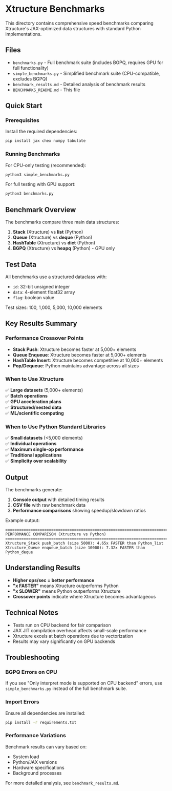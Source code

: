 # Xtructure Benchmarks

This directory contains comprehensive speed benchmarks comparing Xtructure's JAX-optimized data structures with standard Python implementations.

## Files

- `benchmarks.py` - Full benchmark suite (includes BGPQ, requires GPU for full functionality)
- `simple_benchmarks.py` - Simplified benchmark suite (CPU-compatible, excludes BGPQ)
- `benchmark_results.md` - Detailed analysis of benchmark results
- `BENCHMARKS_README.md` - This file

## Quick Start

### Prerequisites

Install the required dependencies:

```bash
pip install jax chex numpy tabulate
```

### Running Benchmarks

For CPU-only testing (recommended):
```bash
python3 simple_benchmarks.py
```

For full testing with GPU support:
```bash
python3 benchmarks.py
```

## Benchmark Overview

The benchmarks compare three main data structures:

1. **Stack** (Xtructure) vs **list** (Python)
2. **Queue** (Xtructure) vs **deque** (Python)  
3. **HashTable** (Xtructure) vs **dict** (Python)
4. **BGPQ** (Xtructure) vs **heapq** (Python) - GPU only

## Test Data

All benchmarks use a structured dataclass with:
- `id`: 32-bit unsigned integer
- `data`: 4-element float32 array  
- `flag`: boolean value

Test sizes: 100, 1,000, 5,000, 10,000 elements

## Key Results Summary

### Performance Crossover Points

- **Stack Push**: Xtructure becomes faster at 5,000+ elements
- **Queue Enqueue**: Xtructure becomes faster at 5,000+ elements  
- **HashTable Insert**: Xtructure becomes competitive at 10,000+ elements
- **Pop/Dequeue**: Python maintains advantage across all sizes

### When to Use Xtructure

✅ **Large datasets** (5,000+ elements)  
✅ **Batch operations**  
✅ **GPU acceleration plans**  
✅ **Structured/nested data**  
✅ **ML/scientific computing**  

### When to Use Python Standard Libraries

✅ **Small datasets** (<5,000 elements)  
✅ **Individual operations**  
✅ **Maximum single-op performance**  
✅ **Traditional applications**  
✅ **Simplicity over scalability**  

## Output

The benchmarks generate:

1. **Console output** with detailed timing results
2. **CSV file** with raw benchmark data
3. **Performance comparisons** showing speedup/slowdown ratios

Example output:
```
================================================================================
PERFORMANCE COMPARISON (Xtructure vs Python)
================================================================================
Xtructure_Stack push_batch (size 5000): 4.65x FASTER than Python_list
Xtructure_Queue enqueue_batch (size 10000): 7.32x FASTER than Python_deque
```

## Understanding Results

- **Higher ops/sec = better performance**
- **"x FASTER"** means Xtructure outperforms Python
- **"x SLOWER"** means Python outperforms Xtructure
- **Crossover points** indicate where Xtructure becomes advantageous

## Technical Notes

- Tests run on CPU backend for fair comparison
- JAX JIT compilation overhead affects small-scale performance
- Xtructure excels at batch operations due to vectorization
- Results may vary significantly on GPU backends

## Troubleshooting

### BGPQ Errors on CPU
If you see "Only interpret mode is supported on CPU backend" errors, use `simple_benchmarks.py` instead of the full benchmark suite.

### Import Errors
Ensure all dependencies are installed:
```bash
pip install -r requirements.txt
```

### Performance Variations
Benchmark results can vary based on:
- System load
- Python/JAX versions
- Hardware specifications
- Background processes

For more detailed analysis, see `benchmark_results.md`.